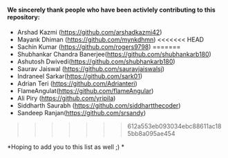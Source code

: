 #### We sincerely thank people who have been activlely contributing to this repository:
- Arshad Kazmi (https://github.com/arshadkazmi42)
- Mayank Dhiman (https://github.com/mynkdhmn)
<<<<<<< HEAD
- Sachin Kumar (https://github.com/rogers9798)
=======
- Shubhankar Chandra Banerjee(https://github.com/shubhankarb180)
- Ashutosh Dwivedi(https://github.com/shubhankarb180)
- Saurav Jaiswal (https://github.com/sauravjaiswalsj)
- Indraneel Sarkar(https://github.com/sark01)
- Adrian Teri (https://github.com/Adrianteri)
- FlameAngulat(https://github.com/flameAngular)
- Ali Piry (https://github.com/yripila)
- Siddharth Saurabh (https://github.com/siddhartthecoder)
- Sandeep Ranjan(https://github.com/srsandy)
>>>>>>> 612a553eb093034ebc88611ac185bb8a095ae454

*Hoping to add you to this list as well ;) *
